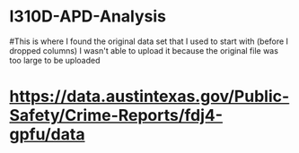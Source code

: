 # I310D-APD-Analysis

#This is where I found the original data set that I used to start with (before I dropped columns) I wasn't able to upload it because the original file was too large to be uploaded 
# https://data.austintexas.gov/Public-Safety/Crime-Reports/fdj4-gpfu/data

